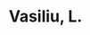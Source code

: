 ---
# Display name
title: Vasiliu, L.

# Is this the primary user of the site?
superuser: false

# Highlight the author in author lists? (true/false)
highlight_name: false
---